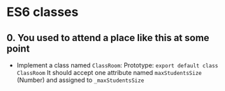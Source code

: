 # ES6 classes

## 0. You used to attend a place like this at some point
- Implement a class named `ClassRoom`:
Prototype: `export default class ClassRoom`
It should accept one attribute named `maxStudentsSize` (Number) and assigned to `_maxStudentsSize`
